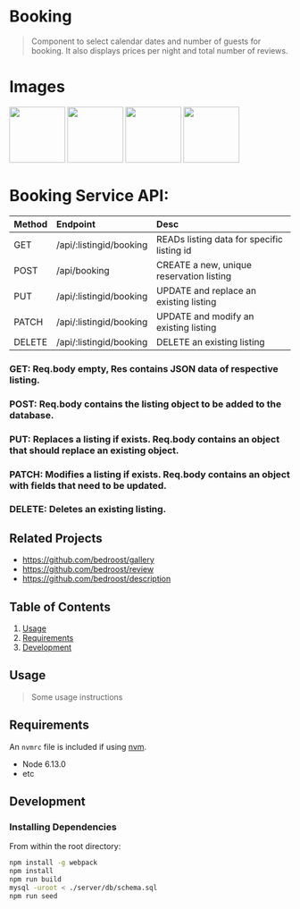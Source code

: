 # Booking

> Component to select calendar dates and number of guests for booking. It also displays prices per night and total number of reviews.

# Images
<img src="https://i.ibb.co/4Py0GWh/image1.png" width="100" height="100">
<img src="https://i.ibb.co/sHh2DH8/image2.png" width="100" height="100">
<img src="https://i.ibb.co/djC494k/image3.png" width="100" height="100">
<img src="https://i.ibb.co/dft1CzJ/image4.png" width="100" height="100">

# Booking Service API:

| Method      | Endpoint                | Desc                                       |
|:------------|:------------------------|:-------------------------------------------|
| GET         | /api/:listingid/booking | READs listing data for specific listing id |
| POST        | /api/booking            | CREATE a new, unique reservation listing   |
| PUT         | /api/:listingid/booking | UPDATE and replace an existing listing     |
| PATCH       | /api/:listingid/booking | UPDATE and modify an existing listing      |
| DELETE      | /api/:listingid/booking | DELETE an existing listing                 |

### GET: Req.body empty, Res contains JSON data of respective listing.
### POST: Req.body contains the listing object to be added to the database.
### PUT: Replaces a listing if exists. Req.body contains an object that should replace an existing object.
### PATCH: Modifies a listing if exists. Req.body contains an object with fields that need to be updated.
### DELETE: Deletes an existing listing. 

## Related Projects

  - https://github.com/bedroost/gallery
  - https://github.com/bedroost/review
  - https://github.com/bedroost/description

## Table of Contents

1. [Usage](#Usage)
1. [Requirements](#requirements)
1. [Development](#development)

## Usage

> Some usage instructions

## Requirements

An `nvmrc` file is included if using [nvm](https://github.com/creationix/nvm).

- Node 6.13.0
- etc

## Development

### Installing Dependencies

From within the root directory:

```sh
npm install -g webpack
npm install
npm run build
mysql -uroot < ./server/db/schema.sql
npm run seed
```

